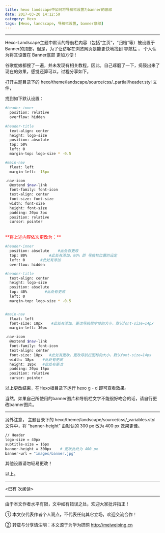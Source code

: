 ```yaml
---
title: hexo landscape中如何将导航栏设置为banner的底部
date: 2017-03-20 14:12:50
category: Hexo
tags: [Hexo, landscape, 导航栏设置, banner底部]
---
```


---


Hexo-Landscape主题中默认的导航栏内容（包括“主页”，“归档”等）被设置于Banner的顶部，但是，为了让访客在浏览网页是能更快地找到 导航栏 ， 个人认为将其设置在 Banner底部 更加方便！

谷歌度娘都搜了一遍，并未发现有相关教程，因此，自己琢磨了一下，捣鼓出来了现在的效果，感觉还算可以，过程分享如下。

<!-- more -->

打开主题目录下的 hexo/theme/landscape/source/css/_partial/header.styl 文件，

找到如下默认设置：

``` bash
#header-inner 
  position: relative 
  overflow: hidden 
  
#header-title 
  text-align: center 
  height: logo-size 
  position: absolute 
  top: 50% 
  left: 0 
  margin-top: logo-size * -0.5 

#main-nav 
  float: left 
  margin-left: -15px 

.nav-icon 
  @extend $nav-link 
  font-family: font-icon 
  text-align: center 
  font-size: font-size 
  width: font-size 
  height: font-size 
  padding: 20px 3px 
  position: relative 
  cursor: pointer 
```

<br>
<font color=red>**将上述内容依次更改为：**</font>
<br>

``` bash
#header-inner
  position: absolute    #此处有更改
  top: 80%          #此处有添加，80% 即 导航栏位置的设定
  left: 0       #此处有添加
  overflow: hidden

#header-title
  text-align: center
  height: logo-size
  position: absolute
  top: 40%        #此处有更改
  left: 0
  margin-top: logo-size * -0.5


#main-nav
  float: left
  font-size: 18px    #此处有添加，更改导航栏字体的大小，默认font-size=14px
  margin-left: 30px

.nav-icon
  @extend $nav-link
  font-family: font-icon
  text-align: center
  font-size: 18px   #此处有更改，更改导航栏图标的大小，默认font-size=14px
  width: 18px    #此处有更改
  height: 18px   #此处有更改
  padding: 20px 15px
  position: relative
  cursor: pointer
```

以上更改结束，在Hexo根目录下运行 hexo g - d 即可查看效果。

当然，如果自己所使用的banner图片和导航栏文字不能很好吻合的话，请自行更改banner图片。

---

另外注意，
主题目录下的 hexo/theme/landscape/source/css/_variables.styl 文件中，将 “banner-height” 由默认的 300 px 改为 400 px 效果更佳。

``` bash 
// Header
logo-size = 40px
subtitle-size = 16px
banner-height = 300px    # 更改此处为 400 px
banner-url = "images/banner.jpg"
```

其他设置请勿轻易更改！ 

以上。






---

<span id="busuanzi_container_page_pv">
<已有 <span id="busuanzi_value_page_pv"></span> 次阅读>
</span>

---


由于本文作者水平有限，文中如有错误之处，欢迎大家批评指正！

① 本文仅代表作者个人观点，不代表任何其它立场，欢迎交流合作！

② 转载与分享请注明：本文源于为学为研网 http://meiweiping.cn